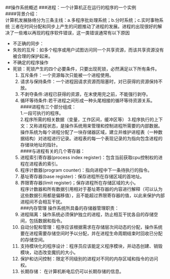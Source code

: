 ##操作系统概述
###进程：一个计算机正在运行的程序的一个实例  
####背景介绍：  
计算机发展脉络分为三条主线：a.多程序批处理系统；b.分时系统；c.实时事物系统
三者在时间分配和同步上产生的问题推动了进程的发展。进程的出现很好的解决了一些难以再现的程序软件错误，这一类错误通常有以下原因  
- 不正确的同步：
- 失败的互斥：如多个程序或用户试图访问同一个共享资源，而该共享资源没有被合理的保护起来。
- 不确定的程序操作
- 死锁：死锁产生的四个必要条件，只要出现死锁，必然满足以下所有条件。  
    1. 互斥条件：一个资源每次只能被一个进程使用。  
    2. 请求与保持条件：一个进程因请求资源而阻塞时，对已获得的资源保持不放。  
    3. 不剥夺条件:进程已获得的资源，在末使用完之前，不能强行剥夺。  
    4. 循环等待条件:若干进程之间形成一种头尾相接的循环等待资源关系。  
####进程有三个部分组成：  
    1.一段可执行的程序。  
    2.程序所需的相关数据（变量，工作区间，缓冲区等）
    3.程序执行的上下文：又称进程状态，是操作系统用来管理和控制进程所需要的内部数据。
 操作系统为每个进程分配了一块存储器区域，建立并维护进程表（一种数据结构）对进程进行记录。进程表的每一个表现记录的为指向包含进程的存储块地址的指针。  
####与进程有关的几个寄存器：  
    1. 进程索引寄存器(process index register)：包含当前获取cpu控制权的进程在进程表的索引。  
    2. 程序计数器(program counter)：指向进程中下一条待执行的指令。  
    3. 基址寄存器(base register)：保存进程所在存储区域的首地址。  
    4. 界限寄存器(limit register)；保存进程所在存储区域的大小。  
程序计数器和所有数据引用相对于基址寄存器的内容进行解释（可以认为这些数据引用都是偏移值），且不能超过界限寄存器的值，以此来保护内部进程间不会相互干扰。  
###内存管理
操作系统所具备的存储器管理职责：  
    1. 进程隔离：操作系统必须保护独立的进程，防止相互干扰各自的存储空间，包括数据和指令。
    2. 自动分配和管理：程序应该根据需求在存储层次间动态的分配，操作系统要在进程需要存储空间时予以分配，并在进程生命周期结束时回收已分配的存储空间。  
    3. 支持模块化的程序设计：程序员应该能定义程序模块，并动态创建、销毁模块，动态改变魔抗的大小。  
    4. 保护和访问控制：限定不同级别的进程对不同的内存区域和指令的访问权。
    5. 长期存储： 在计算机断电后仍可以长期存储的信息。
